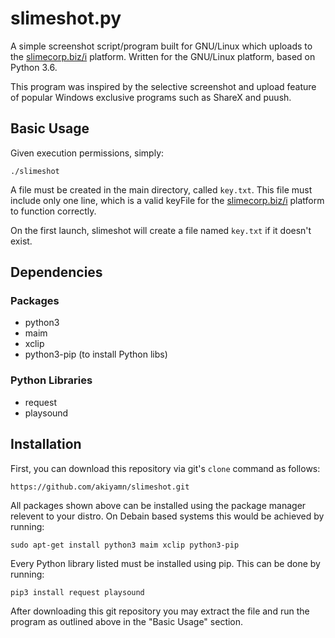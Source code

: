 # slimeshot.py

A simple screenshot script/program built for GNU/Linux which uploads to the [slimecorp.biz/i](http://slimecorp.biz/i) platform.
Written for the GNU/Linux platform, based on Python 3.6.

This program was inspired by the selective screenshot and upload feature of popular
Windows exclusive programs such as ShareX and puush.


## Basic Usage
Given execution permissions, simply:

`./slimeshot`

A file must be created in the main directory, called `key.txt`.
This file must include only one line, which is a valid keyFile
for the [slimecorp.biz/i](http://slimecorp.biz/i) platform to function correctly.

On the first launch, slimeshot will create a file named `key.txt` if it doesn't exist.


## Dependencies
### Packages
-   python3
-   maim
-   xclip
-   python3-pip (to install Python libs)

### Python Libraries
-   request
-   playsound


## Installation

First, you can download this repository via git's `clone` command as follows:

`https://github.com/akiyamn/slimeshot.git`

All packages shown above can be installed using the package manager relevent to your distro.
On Debain based systems this would be achieved by running:

`sudo apt-get install python3 maim xclip python3-pip`

Every Python library listed must be installed using pip. This can be done by running:

`pip3 install request playsound`

After downloading this git repository you may extract the file and run the program
as outlined above in the "Basic Usage" section.
